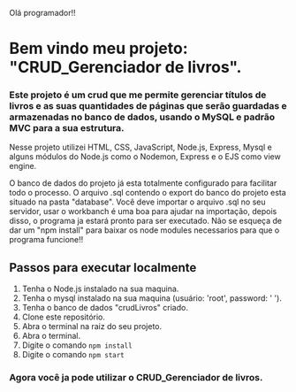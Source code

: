 Olá programador!!
# Bem vindo meu projeto: "CRUD_Gerenciador de livros".
### Este projeto é um crud que me permite gerenciar títulos de livros e as suas quantidades de páginas que serão guardadas e armazenadas no banco de dados, usando o MySQL e padrão MVC para a sua estrutura.
Nesse projeto utilizei HTML, CSS, JavaScript, Node.js, Express, Mysql e alguns módulos do Node.js como o Nodemon, Express e o EJS como view engine.

O banco de dados do projeto já esta totalmente configurado para facilitar todo o processo. O arquivo .sql contendo o export do banco do projeto esta situado na pasta "database".
Você deve importar o arquivo .sql no seu servidor, usar o workbanch é uma boa para ajudar na importação, depois disso, o programa ja estará pronto para ser executado.
Não se esqueça de dar um "npm install" para baixar os node modules necessarios para que o programa funcione!!

## Passos para executar localmente
1. Tenha o Node.js instalado na sua maquina.
2. Tenha o mysql instalado na sua maquina (usuário: 'root', password: ' ').
3. Tenha o banco de dados "crudLivros" criado.
4. Clone este repositório.
5. Abra o terminal na raiz do seu projeto.
6. Abra o terminal.
7. Digite o comando `npm install`
8. Digite o comando `npm start`

### Agora você ja pode utilizar o CRUD_Gerenciador de livros.

